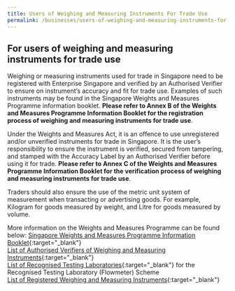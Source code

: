 ```yaml
---
title: Users of Weighing and Measuring Instruments For Trade Use
permalink: /businesses/users-of-weighing-and-measuring-instruments-for-trade-use
---
```

## For users of weighing and measuring instruments for trade use

Weighing or measuring instruments used for trade in Singapore need to be registered with Enterprise Singapore and verified by an Authorised Verifier to ensure on instrument’s accuracy and fit for trade use. Examples of such instruments may be found in the Singapore Weights and Measures Programme information booklet. **Please refer to Annex B of the Weights and Measures Programme Information Booklet for the registration process of weighing and measuring instruments for trade use**.

Under the Weights and Measures Act, it is an offence to use unregistered and/or unverified instruments for trade in Singapore. It is the user’s responsibility to ensure the instrument is verified, secured from tampering, and stamped with the Accuracy Label by an Authorised Verifier before using it for trade. **Please refer to Annex C of the Weights and Measures Programme Information Booklet for the verification process of weighing and measuring instruments for trade use**.

Traders should also ensure the use of the metric unit system of measurement when transacting or advertising goods. For example, Kilogram for goods measured by weight, and Litre for goods measured by volume.

More information on the Weights and Measures Programme can be found below:
[Singapore Weights and Measures Programme Information Booklet](/files/businesses/wmo_info_booklet.pdf){:target="_blank"}\
[List of Authorised Verifiers of Weighing and Measuring Instruments](/files/businesses/authorised-verifiers-list.pdf){:target="_blank"}\
[List of Recognised Testing Laboratories](/files/businesses/list_of_rtl.pdf){:target="_blank"} for the Recognised Testing Laboratory (Flowmeter) Scheme\
[List of Registered Weighing and Measuring Instruments](https://cpsa.enterprisesg.gov.sg/totalagility/forms/custom/publicsite/login.html){:target="_blank"}
